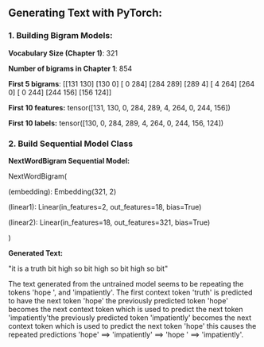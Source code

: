 ## Generating Text with PyTorch:

### 1. Building Bigram Models: 

**Vocabulary Size (Chapter 1)**: 321

**Number of bigrams in Chapter 1**: 854

**First 5 bigrams**: 
 [[131 130]
 [130   0]
 [  0 284]
 [284 289]
 [289   4]
 [  4 264]
 [264   0]
 [  0 244]
 [244 156]
 [156 124]]         

**First 10 features:** tensor([131, 130,   0, 284, 289,   4, 264,   0, 244, 156])

**First 10 labels:** tensor([130,   0, 284, 289,   4, 264,   0, 244, 156, 124])      

          
### 2. Build Sequential Model Class       

**NextWordBigram Sequential Model:**      

NextWordBigram(

  (embedding): Embedding(321, 2)
  
  (linear1): Linear(in_features=2, out_features=18, bias=True)
  
  (linear2): Linear(in_features=18, out_features=321, bias=True)

)   
  
**Generated Text:**

"it is a truth bit high so bit high so bit high so bit" 

The text generated from the untrained model seems to be repeating the tokens 'hope ', and 'impatiently'. The first context token 'truth' is predicted to have the next token 'hope' the previously predicted token 'hope' becomes the next context token which is used to predict the next token 'impatiently'the previously predicted token 'impatiently' becomes the next context token which is used to predict the next token 'hope' this causes the repeated predictions 'hope' ==> 'impatiently' ==> 'hope ' ==> 'impatiently'.
